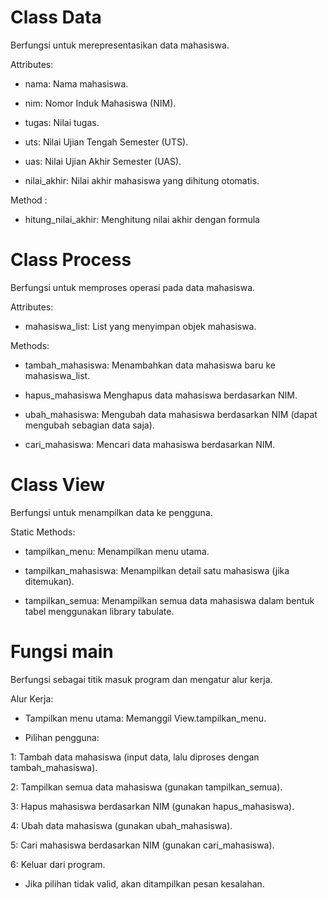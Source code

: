 # Class Data

Berfungsi untuk merepresentasikan data mahasiswa.

Attributes:

- nama: Nama mahasiswa.

- nim: Nomor Induk Mahasiswa (NIM).

- tugas: Nilai tugas.

- uts: Nilai Ujian Tengah Semester (UTS).

- uas: Nilai Ujian Akhir Semester (UAS).

- nilai_akhir: Nilai akhir mahasiswa yang dihitung otomatis.

Method :

- hitung_nilai_akhir: Menghitung nilai akhir dengan formula

# Class Process

Berfungsi untuk memproses operasi pada data mahasiswa.

Attributes:

- mahasiswa_list: List yang menyimpan objek mahasiswa.

Methods:

- tambah_mahasiswa: Menambahkan data mahasiswa baru ke mahasiswa_list.

- hapus_mahasiswa Menghapus data mahasiswa berdasarkan NIM.

- ubah_mahasiswa: Mengubah data mahasiswa berdasarkan NIM (dapat mengubah sebagian data saja).

- cari_mahasiswa: Mencari data mahasiswa berdasarkan NIM.

# Class View

Berfungsi untuk menampilkan data ke pengguna.

Static Methods:

- tampilkan_menu: Menampilkan menu utama.

- tampilkan_mahasiswa: Menampilkan detail satu mahasiswa (jika ditemukan).

- tampilkan_semua: Menampilkan semua data mahasiswa dalam bentuk tabel menggunakan library tabulate.

# Fungsi main

Berfungsi sebagai titik masuk program dan mengatur alur kerja.

Alur Kerja:

- Tampilkan menu utama: Memanggil View.tampilkan_menu.

- Pilihan pengguna:

1: Tambah data mahasiswa (input data, lalu diproses dengan tambah_mahasiswa).

2: Tampilkan semua data mahasiswa (gunakan tampilkan_semua).

3: Hapus mahasiswa berdasarkan NIM (gunakan hapus_mahasiswa).

4: Ubah data mahasiswa (gunakan ubah_mahasiswa).

5: Cari mahasiswa berdasarkan NIM (gunakan cari_mahasiswa).

6: Keluar dari program.

- Jika pilihan tidak valid, akan ditampilkan pesan kesalahan.
